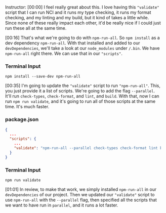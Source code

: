 Instructor: [00:00] I feel really great about this. I love having this `"validate"` script that I can run NCI and it runs my type checking, it runs my format checking, and my linting and my build, but it kind of takes a little while. Since none of these really impact each other, it'd be really nice if I could just run these all at the same time.

[00:16] That's what we're going to do with `npm-run-all`. So `npm install` as a dev dependency `npm-run-all`. With that installed and added to our `devDependencies`, we'll take a look at our `node_modules` under `/.bin`. We have `npm-run-all` right there. We can use that in our `"scripts"`.

### Terminal Input
```
npm install --save-dev npm-run-all
```

[00:35] I'm going to update the `"validate"` script to run `"npm-run-all"`. This, you just provide it a list of scripts. We're going to add the flag `--parallel`. It'll run `check-types`, `check-format`, and `lint`, and `build`. With that, now I can run `npm run validate`, and it's going to run all of those scripts at the same time. It's much faster.

### package.json
```json
{
  ...
  "scripts": {
    ...
    "validate": "npm-run-all --parallel check-types check-format lint build"
  }
}
```

### Terminal Input
```
npm run validate
```

[01:01] In review, to make that work, we simply installed `npm-run-all` in our `devDependencies` of our project. Then we updated our `"validate"` script to use `npm-run-all` with the `--parallel` flag, then specified all the scripts that we want to have run in `parallel`, and it runs a lot faster.
